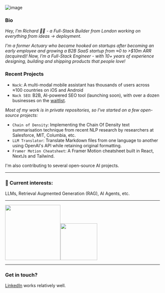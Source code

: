 ![image](https://github.com/richawo/richawo/assets/35015261/3f7d83da-35e1-4894-b027-eaa33c8be6d0)

### Bio

*Hey, I'm Richard 👋🏾 -  a Full-Stack Builder from London working on everything from ideas → deployment.*

*I'm a former Actuary who became hooked on startups after becoming an early employee and growing a B2B SaaS startup from ≈0 to >$10m ARR (acquired)! Now, I’m a Full-Stack Engineer - with 10+ years of experience designing, building and shipping products that people love!*

### Recent Projects

* `Nack`: A multi-modal mobile assistant has thousands of users across ≈100 countries on iOS and Android
* `Nack SEO`: B2B, AI-powered SEO tool (launching soon), with over a dozen businesses on the [waitlist](https://tally.so/forms/w4JLd5).

*Most of my work is in private repositories, so I've started on a few open-source projects:*

* `Chain of Density`: Implementing the Chain Of Density text summarisation technique from recent NLP research by researchers at Salesforce, MIT, Columbia, etc.
* `LLM Translator`: Translate Markdown files from one language to another using OpenAI's API while retaining original formatting.
* `Framer Motion Cheatsheet`: A Framer Motion cheatsheet built in React, NextJs and Tailwind.

I'm also contributing to several open-source AI projects.

---

### 💭 Current interests:
LLMs, Retrieval Augmented Generation (RAG), AI Agents, etc.

---

<p align="left">
    <img align="centre" src="https://github-readme-stats-eight-theta.vercel.app/api?username=richawo&show_icons=true&hide_border=true&include_all_commits=true&count_private=true&bg_color=00000000&theme=tokyonight" height=180px/><img height="120px" src="https://github-readme-stats.vercel.app/api/top-langs/?username=richawo&hide=html&hide_title=true&hide_border=true&layout=compact&langs_count=8&theme=tokyonight&bg_color=00000000" />
</p>

---

### Get in touch?
[LinkedIn](https://www.linkedin.com/in/richardawoyemi/) works relatively well.
